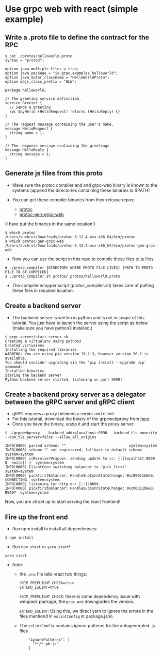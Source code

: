 # Use grpc web with react (simple example)
## Write a .proto file to define the contract for the RPC
```
$ cat ./protos/helloworld.proto
syntax = "proto3";

option java_multiple_files = true;
option java_package = "io.grpc.examples.helloworld";
option java_outer_classname = "HelloWorldProto";
option objc_class_prefix = "HLW";

package helloworld;

// The greeting service definition.
service Greeter {
  // Sends a greeting
  rpc SayHello (HelloRequest) returns (HelloReply) {}
}

// The request message containing the user's name.
message HelloRequest {
  string name = 1;
}

// The response message containing the greetings
message HelloReply {
  string message = 1;
}

```

## Generate js files from this proto
- Make sure the protoc compiler and and grpc-web binary is known to the systems (append the directories containing these binaries to $PATH)
- You can get these compiler binaries from their release repos:
    
    - [protoc](https://github.com/protocolbuffers/protobuf/releases)
    - [protoc-gen-grpc-web](https://github.com/grpc/grpc-web/releases)

(I have put the binaries in the same location!)
```
$ which protoc
/Users/sushrut/Downloads/protoc-3.12.4-osx-x86_64/bin/protoc
$ which protoc-gen-grpc-web
/Users/sushrut/Downloads/protoc-3.12.4-osx-x86_64/bin/protoc-gen-grpc-web
```

- Now you can use the script in this repo to compile these files to js files:
```
# ./proto_compiler {DIRECTORY WHERE PROTO FILE LIVES} {PATH TO PROTO FILE TO BE COMPILED}
$ ./proto_compiler.sh protos/ protos/helloworld.proto 
```

- The compiler wrapper script (protoc_compiler.sh) takes care of putting these files in required location.

## Create a backend server

- The backend server is written in python and is not in scope of this tutorial. You just have to launch the server using the script as below (make sure you have python3 installed.)

```
$ grpc-server/start_server.sh 
Creating a virtualenv using python3
Created virtualenv
Installing the required libraries
WARNING: You are using pip version 19.2.3, however version 20.2 is available.
You should consider upgrading via the 'pip install --upgrade pip' command.
Installed binaries
Staring the backend server
Python backend server started, listening on port 9090!
```

## Create a backend proxy server as a delegator between the gRPC server and gRPC client

- gRPC requires a proxy between a server and client.
- For this tutorial, download the binary of the grpcwebproxy from [here](https://github.com/improbable-eng/grpc-web/releases)
- Once you have the binary, unzip it and start the proxy server:
```
$ ./grpcwebproxy  --backend_addr=localhost:9090 --backend_tls_noverify --run_tls_server=false --allow_all_origins

INFO[0000] parsed scheme: ""                             system=system
INFO[0000] scheme "" not registered, fallback to default scheme  system=system
INFO[0000] ccResolverWrapper: sending update to cc: {[{localhost:9090 0  <nil>}] }  system=system
INFO[0000] ClientConn switching balancer to "pick_first"  system=system
INFO[0000] pickfirstBalancer: HandleSubConnStateChange: 0xc00011b6e0, CONNECTING  system=system
INFO[0000] listening for http on: [::]:8080
INFO[0000] pickfirstBalancer: HandleSubConnStateChange: 0xc00011b6e0, READY  system=system
```

Now, you are all set up to start serving the react frontend!

## Fire up the front end

- Run npm install to install all dependencies:
```
$ npm install
```
- Run `npm start` or `yarn start`!
```
yarn start
```
- Note:
    
    - the `.env` file tells react two things:
        ```
        SKIP_PREFLIGHT_CHECK=true
        EXTEND_ESLINT=true
        ```
        `SKIP_PREFLIGHT_CHECK`: there is some dependency issue with webpack package, the `grpc-web` downgrades the version.
        
        `EXTEND_ESLINT`: Using this, we direct yarn to ignore the errors in the files mentiond in `eslintConfig` in package.json.
    - The `eslintConfig` contains ignore patterns for the autogenerated .js files
        ```
            "ignorePatterns": [
              "**/*_pb.js"
            ]
        ```

